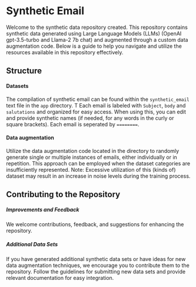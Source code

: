 # Synthetic Email
Welcome to the synthetic data repository created. This repository contains synthetic data generated using Large Language Models (LLMs) (OpenAI gpt-3.5-turbo and Llama-2 7b chat) and augmented through a custom data augmentation code. Below is a guide to help you navigate and utilize the resources available in this repository effectively.

## Structure
#### Datasets
The compilation of synthetic email can be found within the `synthetic_email` text file in the `app` directory. T
Each email is labeled with `Subject`, `body` and `salutations` and organized for easy access. When using this, you can edit and provide synthetic names (if needed, for any words in the curly or square brackets).
Each email is seperated by ```========```.

#### Data augmentation
Utilize the data augmentation code located in the directory to randomly generate single or multiple instances of emails, either individually or in repetition. This approach can be employed when the dataset categories are insufficiently represented.
Note: Excessive utilization of this (kinds of) dataset may result in an increase in noise levels during the training process.

## Contributing to the Repository
##### Improvements and Feedback
We welcome contributions, feedback, and suggestions for enhancing the repository.

##### Additional Data Sets
If you have generated additional synthetic data sets or have ideas for new data augmentation techniques, we encourage you to contribute them to the repository.
Follow the guidelines for submitting new data sets and provide relevant documentation for easy integration.